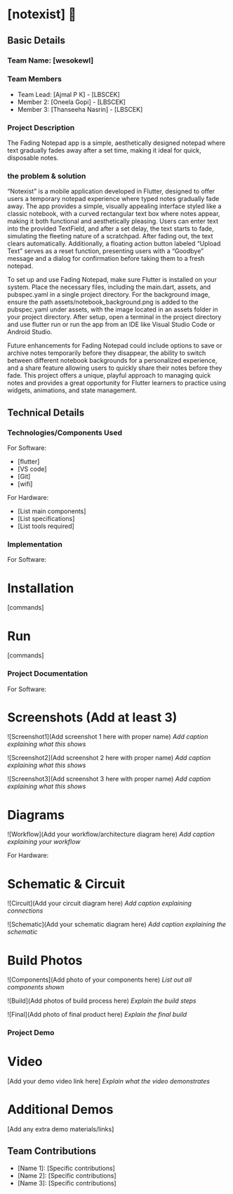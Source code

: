 

# [notexist] 🎯


## Basic Details
### Team Name: [wesokewl]


### Team Members
- Team Lead: [Ajmal P K] - [LBSCEK]
- Member 2: [Oneela Gopi] - [LBSCEK]
- Member 3: [Thanseeha Nasrin] - [LBSCEK]

### Project Description
The Fading Notepad app is a simple, aesthetically designed notepad where text gradually fades away after a set time, making it ideal for quick, disposable notes.

### the problem & solution
“Notexist” is a mobile application developed in Flutter, designed to offer users a temporary notepad experience where typed notes gradually fade away. The app provides a simple, visually appealing interface styled like a classic notebook, with a curved rectangular text box where notes appear, making it both functional and aesthetically pleasing. Users can enter text into the provided TextField, and after a set delay, the text starts to fade, simulating the fleeting nature of a scratchpad. After fading out, the text clears automatically. Additionally, a floating action button labeled “Upload Text” serves as a reset function, presenting users with a “Goodbye” message and a dialog for confirmation before taking them to a fresh notepad.

To set up and use Fading Notepad, make sure Flutter is installed on your system. Place the necessary files, including the main.dart, assets, and pubspec.yaml in a single project directory. For the background image, ensure the path assets/notebook_background.png is added to the pubspec.yaml under assets, with the image located in an assets folder in your project directory. After setup, open a terminal in the project directory and use flutter run or run the app from an IDE like Visual Studio Code or Android Studio.

Future enhancements for Fading Notepad could include options to save or archive notes temporarily before they disappear, the ability to switch between different notebook backgrounds for a personalized experience, and a share feature allowing users to quickly share their notes before they fade. This project offers a unique, playful approach to managing quick notes and provides a great opportunity for Flutter learners to practice using widgets, animations, and state management.

## Technical Details
### Technologies/Components Used
For Software:
- [flutter]
- [VS code]
- [Git]
- [wifi]

For Hardware:
- [List main components]
- [List specifications]
- [List tools required]

### Implementation
For Software:
# Installation
[commands]

# Run
[commands]

### Project Documentation
For Software:

# Screenshots (Add at least 3)
![Screenshot1](Add screenshot 1 here with proper name)
*Add caption explaining what this shows*

![Screenshot2](Add screenshot 2 here with proper name)
*Add caption explaining what this shows*

![Screenshot3](Add screenshot 3 here with proper name)
*Add caption explaining what this shows*

# Diagrams
![Workflow](Add your workflow/architecture diagram here)
*Add caption explaining your workflow*

For Hardware:

# Schematic & Circuit
![Circuit](Add your circuit diagram here)
*Add caption explaining connections*

![Schematic](Add your schematic diagram here)
*Add caption explaining the schematic*

# Build Photos
![Components](Add photo of your components here)
*List out all components shown*

![Build](Add photos of build process here)
*Explain the build steps*

![Final](Add photo of final product here)
*Explain the final build*

### Project Demo
# Video
[Add your demo video link here]
*Explain what the video demonstrates*

# Additional Demos
[Add any extra demo materials/links]

## Team Contributions
- [Name 1]: [Specific contributions]
- [Name 2]: [Specific contributions]
- [Name 3]: [Specific contributions]
